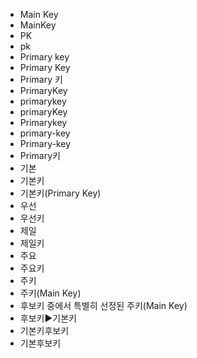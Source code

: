 ﻿- Main Key
- MainKey
- PK
- pk
- Primary key
- Primary Key
- Primary 키
- PrimaryKey
- primarykey
- primaryKey
- Primarykey
- primary-key
- Primary-key
- Primary키
- 기본
- 기본키
- 기본키(Primary Key)
- 우선
- 우선키
- 제일
- 제일키
- 주요
- 주요키
- 주키
- 주키(Main Key)
- 후보키 중에서 특별히 선정된 주키(Main Key)
- 후보키▶️기본키
- 기본키후보키
- 기본후보키
